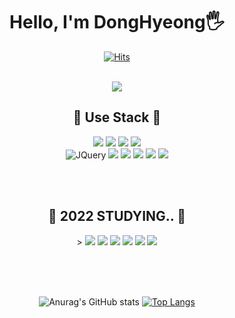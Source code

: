 <div align="center">

# Hello, I'm DongHyeong🖐

[![Hits](https://hits.seeyoufarm.com/api/count/incr/badge.svg?url=https%3A%2F%2Fgithub.com%2Fleedhhhhh&count_bg=%2379C83D&title_bg=%23555555&icon=&icon_color=%23E7E7E7&title=hits&edge_flat=false)](https://github.com/leedhhhhh)

<br />
<img src="https://user-images.githubusercontent.com/86703459/184604923-ebcd1318-4d72-4546-a4c1-e65ec57fe061.gif" />
<br />

## 🔧 Use Stack 🔧

<div>
<img src="https://img.shields.io/badge/HTML-E34F26?style=flat-square&logo=HTML5&logoColor=white"/>
<img src="https://img.shields.io/badge/CSS3-F68212?style=flat-square&logo=CSS3&logoColor=white"/>
<img src="https://img.shields.io/badge/JavaScript-F7DF1E?style=flat-square&logo=JavaScript&logoColor=white"/>
<img src="https://img.shields.io/badge/TypeScript-3178C6?style=flat-square&logo=TypeScript&logoColor=white"/><br />
<img alt="JQuery" src ="https://img.shields.io/badge/JQuery-0769AD.svg?&style=flat-square&logo=JQuery&logoColor=white"/>
<img src="https://img.shields.io/badge/Oracle-F80000?style=flat-square&logo=Oracle&logoColor=white"/>
<img src="https://img.shields.io/badge/React-61DAFB?style=flat-square&logo=React&logoColor=white"/>
<img src="https://img.shields.io/badge/Redux-764ABC?style=flat-square&logo=Redux&logoColor=white"/>
<img src="https://img.shields.io/badge/ReactHook-EC5990?style=flat-square&logo=React&logoColor=white"/>
<img src="https://img.shields.io/badge/GITHUB-181717?style=flat-square&logo=GITHUB&logoColor=white"/>
</div>

<br /><br />

## 🔧 2022 STUDYING.. 🔧

<div>>
<img src="https://img.shields.io/badge/JavaScript-F7DF1E?style=flat-square&logo=JavaScript&logoColor=white"/>
<img src="https://img.shields.io/badge/TypeScript-3178C6?style=flat-square&logo=TypeScript&logoColor=white"/>
<img src="https://img.shields.io/badge/NodeJs-339933?style=flat-square&logo=Node.js&logoColor=white"/>
<img src="https://img.shields.io/badge/React-61DAFB?style=flat-square&logo=React&logoColor=white"/>
<img src="https://img.shields.io/badge/Redux-764ABC?style=flat-square&logo=Redux&logoColor=white"/>
<img src="https://img.shields.io/badge/ReactHook-EC5990?style=flat-square&logo=React&logoColor=white"/>
</div>


<br /><br /><br />

![Anurag's GitHub stats](https://github-readme-stats.vercel.app/api?username=leedhhhhh&show_icons=true&theme=dracula)
[![Top Langs](https://github-readme-stats.vercel.app/api/top-langs/?username=leedhhhhh&layout=compact)](https://github.com/anuraghazra/github-readme-stats)


</div>

